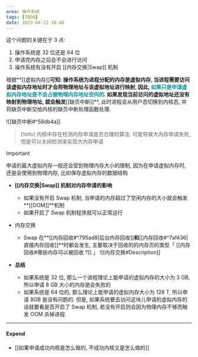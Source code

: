 ```yaml
---
area: 操作系统
tags: [TODO]
date: 2023-04-12 18:48
---
```

这个问题的关键在于 3 点:
1. 操作系统是 32 位还是 64 位
2. 申请完内存之后会不会进行访问
3. 操作系统有没有开启 [[内存交换|Swap]] 机制

根据**[[虚拟内存]]**可知:
操作系统为进程分配的内存是虚拟内存, 当进程需要访问该虚拟内存地址时才会将物理地址与该虚拟地址进行映射, 因此, **<font color="#0593A2">如果只是申请虚拟内存地址是不会占据物理内存地址空间的</font>**. 
如果发现当前访问的虚拟地址还没有映射到物理地址, 就会触发**[[缺页中断]]**, 此时进程会从用户态切换到内核态, 并将缺页中断交给内核的缺页中断处理函数处理. 

![[缺页中断#^58db4a]]

> [!info] 
> 内核中存在检测内存申请是否合理的算法. 可能导致大内存申请失败, 但是可以关闭检测来实现大内存申请

> [!important] 
> 申请的最大虚拟内存一般还会受到物理内存大小的限制, 因为在申请虚拟内存时, 还是会使用到物理内存, 比如保存虚拟内存的数据结构

- **[[内存交换|Swap]] 机制对内存申请的影响**
    - 如果没有开启 Swap 机制, 当申请的内存超过了空闲内存的大小就会触发**[[OOM]]**机制
    - 如果开启了 Swap 机制程序就可以正常运行
- 内存交换
    - Swap 在**[[内存回收#^795ad8|后台内存回收]]**和**[[内存回收#^7af436|直接内存回收]]**时都会发生, 主要取决于回收的的内存页的类型「 [[内存回收#哪些内存可以被回收 ?]] 」
    ![[内存交换#Description]]

- **总结**
    - 如果系统是 32 位, 那么一个进程理论上能申请的虚拟内存的大小为 3 GB, 所以申请 8 GB 大小的内存是会失败的 
    - 如果系统是 64 位的, 那么理论上能申请的虚拟内存大小为 128 T, 所以申请 8GB 是没有问题的. 但是, 如果系统要去访问这块儿申请的虚拟内存的话就要看是否开启了 Swap 机制, 若没有开启则会因为物理内存不够而触发 OOM 杀掉进程.


---
#### Expend
- [[如果申请成功内核是怎么做的, 不成功内核又是怎么做的]]